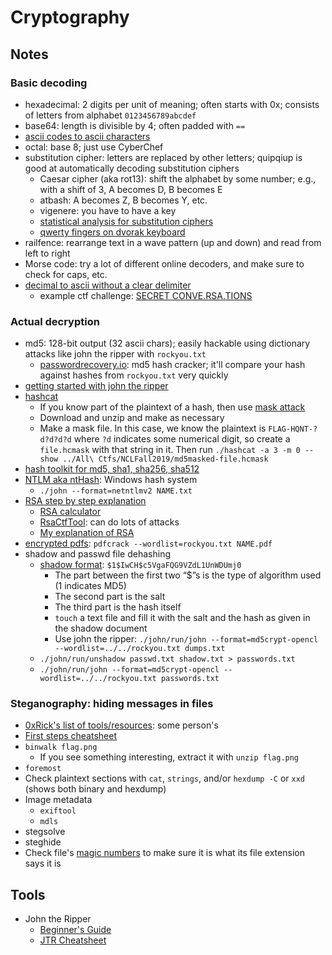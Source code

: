 # Cryptography
## Notes 
### Basic decoding
* hexadecimal: 2 digits per unit of meaning; often starts with 0x; consists of
  letters from alphabet `0123456789abcdef`
* base64: length is divisible by 4; often padded with `==`
* [ascii codes to ascii characters](https://convert.town/ascii-to-text)
* octal: base 8; just use CyberChef
* substitution cipher: letters are replaced by other letters; quipqiup is good
  at automatically decoding substitution ciphers
    * Caesar cipher (aka rot13): shift the alphabet by some number; e.g., with a shift of 3,
      A becomes D, B becomes E
    * atbash: A becomes Z, B becomes Y, etc.
    * vigenere: you have to have a key
    * [statistical analysis for substitution ciphers](https://www.guballa.de/substitution-solver)
    * [qwerty fingers on dvorak keyboard](http://wbic16.xedoloh.com/dvorak.html)
* railfence: rearrange text in a wave pattern (up and down) and read from left
  to right
* Morse code: try a lot of different online decoders, and make sure to check for
  caps, etc.
* [decimal to ascii without a clear delimiter](https://onlineasciitools.com/convert-decimal-to-ascii)
    * example ctf challenge: [SECRET CONVE.RSA.TIONS](https://github.com/Tartifletteuhh/UnlockTheCityCTF2022-WriteUps-SKBO/tree/master/District2/Secret_ConveRSAtions)

### Actual decryption
* md5: 128-bit output (32 ascii chars); easily hackable using dictionary attacks
  like john the ripper with `rockyou.txt`
    * [passwordrecovery.io](https://passwordrecovery.io/md5): md5 hash cracker;
      it'll compare your hash against hashes from `rockyou.txt` very quickly
* [getting started with john the ripper](https://www.tunnelsup.com/getting-started-cracking-password-hashes/)
* [hashcat](https://github.com/hashcat/hashcat)
    * If you know part of the plaintext of a hash, then use [mask attack](https://hashcat.net/wiki/doku.php?id=mask_attack)
    * Download and unzip and make as necessary
    * Make a mask file. In this case, we know the plaintext is
      `FLAG-HQNT-?d?d?d?d` where `?d` indicates some numerical digit, so create
      a `file.hcmask` with that string in it. Then run `./hashcat -a 3 -m 0
      --show ../All\ Ctfs/NCLFall2019/md5masked-file.hcmask`
* [hash toolkit for md5, sha1, sha256, sha512](https://hashtoolkit.com)
* [NTLM aka ntHash](https://medium.com/@petergombos/lm-ntlm-net-ntlmv2-oh-my-a9b235c58ed4):
  Windows hash system
    * `./john --format=netntlmv2 NAME.txt`
* [RSA step by step explanation](https://www.cryptool.org/en/cto/rsa-step-by-step)
    * [RSA calculator](https://www.cs.drexel.edu/~jpopyack/Courses/CSP/Fa17/notes/10.1_Cryptography/RSA_Express_EncryptDecrypt_v2.html)
    * [RsaCtfTool](https://github.com/RsaCtfTool/RsaCtfTool): can do lots of
      attacks
    * [My explanation of RSA](rsa.md)
* [encrypted pdfs](https://ctftime.org/writeup/8707): `pdfcrack
  --wordlist=rockyou.txt NAME.pdf`
* shadow and passwd file dehashing
    * [shadow format](https://www.linuxquestions.org/questions/linux-security-4/etc-shadow-file-663816): `$1$IwCH$c5VgaFQG9VZdL1UnWDUmj0`
        * The part between the first two “$”s is the type of algorithm used (1
          indicates MD5)
        * The second part is the salt
        * The third part is the hash itself
        * `touch` a text file and fill it with the salt and the hash as given in
          the shadow document
        * Use john the ripper: `./john/run/john --format=md5crypt-opencl
          --wordlist=../../rockyou.txt dumps.txt`
    * `./john/run/unshadow passwd.txt shadow.txt > passwords.txt`
    * `./john/run/john --format=md5crypt-opencl --wordlist=../../rockyou.txt
      passwords.txt`

### Steganography: hiding messages in files
* [0xRick's list of tools/resources](https://0xrick.github.io/lists/stego): some
  person's
* [First steps cheatsheet](https://pequalsnp-team.github.io/cheatsheet/steganography-101)
* `binwalk flag.png`
    * If you see something interesting, extract it with `unzip flag.png`
* `foremost`
* Check plaintext sections with `cat`, `strings`, and/or `hexdump -C` or `xxd` (shows both binary and hexdump)
* Image metadata
	* `exiftool`
    * `mdls`
* stegsolve
* steghide
* Check file's [magic numbers](https://en.wikipedia.org/wiki/List_of_file_signatures)
  to make sure it is what its file extension says it is

## Tools
* John the Ripper
    * [Beginner's Guide](https://www.hackingarticles.in/beginner-guide-john-the-ripper-part-1)
    * [JTR Cheatsheet](https://countuponsecurity.files.wordpress.com/2016/09/jtr-cheat-sheet.pdf)
